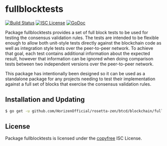 fullblocktests
==============

[![Build Status](http://img.shields.io/travis/btcsuite/btcd.svg)](https://travis-ci.org/btcsuite/btcd)
[![ISC License](http://img.shields.io/badge/license-ISC-blue.svg)](http://copyfree.org)
[![GoDoc](https://img.shields.io/badge/godoc-reference-blue.svg)](http://godoc.org/github.com/HorizenOfficial/rosetta-zen/btcd/blockchain/fullblocktests)

Package fullblocktests provides a set of full block tests to be used for testing
the consensus validation rules.  The tests are intended to be flexible enough to
allow both unit-style tests directly against the blockchain code as well as
integration style tests over the peer-to-peer network.  To achieve that goal,
each test contains additional information about the expected result, however
that information can be ignored when doing comparison tests between two
independent versions over the peer-to-peer network.

This package has intentionally been designed so it can be used as a standalone
package for any projects needing to test their implementation against a full set
of blocks that exercise the consensus validation rules.

## Installation and Updating

```bash
$ go get -u github.com/HorizenOfficial/rosetta-zen/btcd/blockchain/fullblocktests
```

## License

Package fullblocktests is licensed under the [copyfree](http://copyfree.org) ISC
License.
